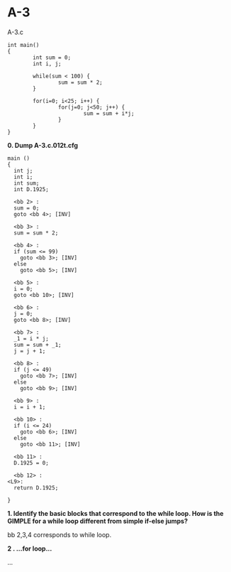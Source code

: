 # A-3
A-3.c
```
int main()
{
        int sum = 0;
        int i, j;

        while(sum < 100) {
                sum = sum * 2;
        }

        for(i=0; i<25; i++) {
                for(j=0; j<50; j++) {
                        sum = sum + i*j;
                }
        }
}
```
**0. Dump A-3.c.012t.cfg**
```
main ()
{
  int j;
  int i;
  int sum;
  int D.1925;

  <bb 2> :
  sum = 0;
  goto <bb 4>; [INV]

  <bb 3> :
  sum = sum * 2;

  <bb 4> :
  if (sum <= 99)
    goto <bb 3>; [INV]
  else
    goto <bb 5>; [INV]

  <bb 5> :
  i = 0;
  goto <bb 10>; [INV]

  <bb 6> :
  j = 0;
  goto <bb 8>; [INV]

  <bb 7> :
  _1 = i * j;
  sum = sum + _1;
  j = j + 1;

  <bb 8> :
  if (j <= 49)
    goto <bb 7>; [INV]
  else
    goto <bb 9>; [INV]

  <bb 9> :
  i = i + 1;

  <bb 10> :
  if (i <= 24)
    goto <bb 6>; [INV]
  else
    goto <bb 11>; [INV]

  <bb 11> :
  D.1925 = 0;

  <bb 12> :
<L9>:
  return D.1925;

}
```
**1. Identify the basic blocks that correspond  to the while loop. How is the GIMPLE for a while loop different from simple if-else jumps?**

bb 2,3,4 corresponds to while loop. 

**2 . ...for loop...**

...
